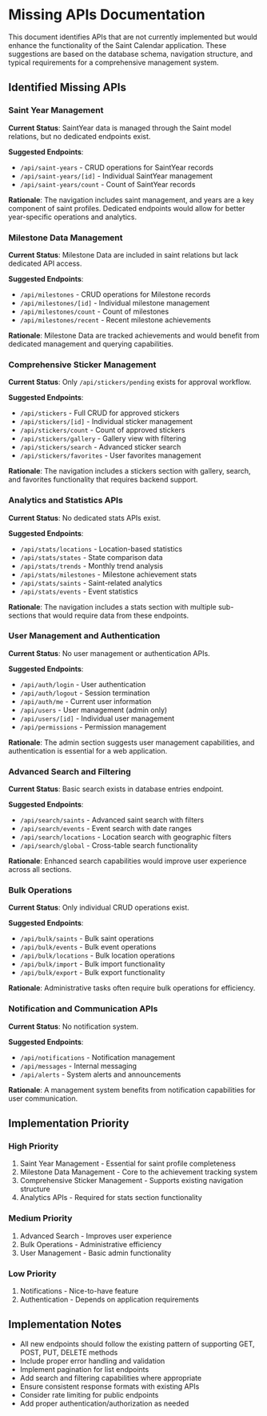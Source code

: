# Missing APIs Documentation

This document identifies APIs that are not currently implemented but would enhance the functionality of the Saint Calendar application. These suggestions are based on the database schema, navigation structure, and typical requirements for a comprehensive management system.

## Identified Missing APIs

### Saint Year Management
**Current Status**: SaintYear data is managed through the Saint model relations, but no dedicated endpoints exist.

**Suggested Endpoints**:
- `/api/saint-years` - CRUD operations for SaintYear records
- `/api/saint-years/[id]` - Individual SaintYear management
- `/api/saint-years/count` - Count of SaintYear records

**Rationale**: The navigation includes saint management, and years are a key component of saint profiles. Dedicated endpoints would allow for better year-specific operations and analytics.

### Milestone Data Management
**Current Status**: Milestone Data are included in saint relations but lack dedicated API access.

**Suggested Endpoints**:
- `/api/milestones` - CRUD operations for Milestone records
- `/api/milestones/[id]` - Individual milestone management
- `/api/milestones/count` - Count of milestones
- `/api/milestones/recent` - Recent milestone achievements

**Rationale**: Milestone Data are tracked achievements and would benefit from dedicated management and querying capabilities.

### Comprehensive Sticker Management
**Current Status**: Only `/api/stickers/pending` exists for approval workflow.

**Suggested Endpoints**:
- `/api/stickers` - Full CRUD for approved stickers
- `/api/stickers/[id]` - Individual sticker management
- `/api/stickers/count` - Count of approved stickers
- `/api/stickers/gallery` - Gallery view with filtering
- `/api/stickers/search` - Advanced sticker search
- `/api/stickers/favorites` - User favorites management

**Rationale**: The navigation includes a stickers section with gallery, search, and favorites functionality that requires backend support.

### Analytics and Statistics APIs
**Current Status**: No dedicated stats APIs exist.

**Suggested Endpoints**:
- `/api/stats/locations` - Location-based statistics
- `/api/stats/states` - State comparison data
- `/api/stats/trends` - Monthly trend analysis
- `/api/stats/milestones` - Milestone achievement stats
- `/api/stats/saints` - Saint-related analytics
- `/api/stats/events` - Event statistics

**Rationale**: The navigation includes a stats section with multiple sub-sections that would require data from these endpoints.

### User Management and Authentication
**Current Status**: No user management or authentication APIs.

**Suggested Endpoints**:
- `/api/auth/login` - User authentication
- `/api/auth/logout` - Session termination
- `/api/auth/me` - Current user information
- `/api/users` - User management (admin only)
- `/api/users/[id]` - Individual user management
- `/api/permissions` - Permission management

**Rationale**: The admin section suggests user management capabilities, and authentication is essential for a web application.

### Advanced Search and Filtering
**Current Status**: Basic search exists in database entries endpoint.

**Suggested Endpoints**:
- `/api/search/saints` - Advanced saint search with filters
- `/api/search/events` - Event search with date ranges
- `/api/search/locations` - Location search with geographic filters
- `/api/search/global` - Cross-table search functionality

**Rationale**: Enhanced search capabilities would improve user experience across all sections.

### Bulk Operations
**Current Status**: Only individual CRUD operations exist.

**Suggested Endpoints**:
- `/api/bulk/saints` - Bulk saint operations
- `/api/bulk/events` - Bulk event operations
- `/api/bulk/locations` - Bulk location operations
- `/api/bulk/import` - Bulk import functionality
- `/api/bulk/export` - Bulk export functionality

**Rationale**: Administrative tasks often require bulk operations for efficiency.

### Notification and Communication APIs
**Current Status**: No notification system.

**Suggested Endpoints**:
- `/api/notifications` - Notification management
- `/api/messages` - Internal messaging
- `/api/alerts` - System alerts and announcements

**Rationale**: A management system benefits from notification capabilities for user communication.

## Implementation Priority

### High Priority
1. Saint Year Management - Essential for saint profile completeness
2. Milestone Data Management - Core to the achievement tracking system
3. Comprehensive Sticker Management - Supports existing navigation structure
4. Analytics APIs - Required for stats section functionality

### Medium Priority
1. Advanced Search - Improves user experience
2. Bulk Operations - Administrative efficiency
3. User Management - Basic admin functionality

### Low Priority
1. Notifications - Nice-to-have feature
2. Authentication - Depends on application requirements

## Implementation Notes

- All new endpoints should follow the existing pattern of supporting GET, POST, PUT, DELETE methods
- Include proper error handling and validation
- Implement pagination for list endpoints
- Add search and filtering capabilities where appropriate
- Ensure consistent response formats with existing APIs
- Consider rate limiting for public endpoints
- Add proper authentication/authorization as needed
